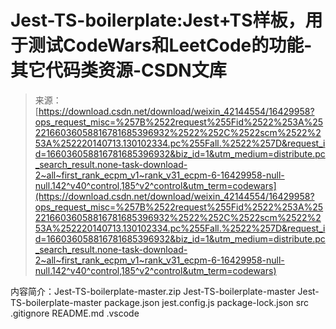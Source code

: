 <!--yml
category: codewars
date: 2022-08-13 11:37:42
-->

# Jest-TS-boilerplate:Jest+TS样板，用于测试CodeWars和LeetCode的功能-其它代码类资源-CSDN文库

> 来源：[https://download.csdn.net/download/weixin_42144554/16429958?ops_request_misc=%257B%2522request%255Fid%2522%253A%2522166036058816781685396932%2522%252C%2522scm%2522%253A%252220140713.130102334.pc%255Fall.%2522%257D&request_id=166036058816781685396932&biz_id=1&utm_medium=distribute.pc_search_result.none-task-download-2~all~first_rank_ecpm_v1~rank_v31_ecpm-6-16429958-null-null.142^v40^control,185^v2^control&utm_term=codewars](https://download.csdn.net/download/weixin_42144554/16429958?ops_request_misc=%257B%2522request%255Fid%2522%253A%2522166036058816781685396932%2522%252C%2522scm%2522%253A%252220140713.130102334.pc%255Fall.%2522%257D&request_id=166036058816781685396932&biz_id=1&utm_medium=distribute.pc_search_result.none-task-download-2~all~first_rank_ecpm_v1~rank_v31_ecpm-6-16429958-null-null.142^v40^control,185^v2^control&utm_term=codewars)

内容简介：Jest-TS-boilerplate-master.zip Jest-TS-boilerplate-master Jest-TS-boilerplate-master package.json jest.config.js package-lock.json src .gitignore README.md .vscode